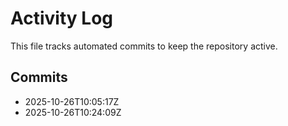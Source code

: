 # Activity Log

This file tracks automated commits to keep the repository active.

## Commits
- 2025-10-26T10:05:17Z
- 2025-10-26T10:24:09Z
